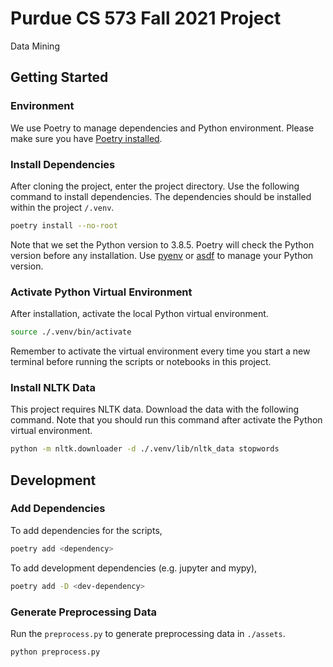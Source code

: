 # Purdue CS 573 Fall 2021 Project

Data Mining

## Getting Started

### Environment

We use Poetry to manage dependencies and Python environment. Please make sure
you have [Poetry installed](https://python-poetry.org/docs/#installation).

### Install Dependencies

After cloning the project, enter the project directory. Use the following
command to install dependencies. The dependencies should be installed within the
project `/.venv`.

```sh
poetry install --no-root
```

Note that we set the Python version to 3.8.5. Poetry will check the Python
version before any installation. Use [pyenv](https://github.com/pyenv/pyenv) or
[asdf](https://github.com/asdf-vm/asdf) to manage your Python version.

### Activate Python Virtual Environment

After installation, activate the local Python virtual environment.

```sh
source ./.venv/bin/activate
```

Remember to activate the virtual environment every time you start a new terminal
before running the scripts or notebooks in this project.

### Install NLTK Data

This project requires NLTK data. Download the data with the following command.
Note that you should run this command after activate the Python virtual
environment.

```sh
python -m nltk.downloader -d ./.venv/lib/nltk_data stopwords
```

## Development

### Add Dependencies

To add dependencies for the scripts,

```sh
poetry add <dependency>
```

To add development dependencies (e.g. jupyter and mypy),

```sh
poetry add -D <dev-dependency>
```

### Generate Preprocessing Data

Run the `preprocess.py` to generate preprocessing data in `./assets`.

```sh
python preprocess.py
```
